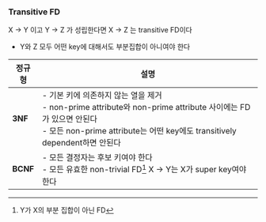 ### Transitive FD

X → Y 이고 Y → Z 가 성립한다면 X → Z 는 transitive FD이다
- Y와 Z 모두 어떤 key에 대해서도 부분집합이 아니여야 한다


| 정규형      | 설명                                                                                                                                                      |
| -------- | ------------------------------------------------------------------------------------------------------------------------------------------------------- |
| **3NF**  | - 기본 키에 의존하지 않는 열을 제거<br>- non-prime attribute와 non-prime attribute 사이에는 FD가 있으면 안된다<br>- 모든 non-prime attribute는 어떤 key에도 transitively dependent하면 안된다 |
| **BCNF** | - 모든 결정자는 후보 키여야 한다<br>- 모든 유효한 non-trivial FD[^1] X → Y는 X가 super key여야 한다                                                                             |


[^1]: Y가  X의 부분 집합이 아닌 FD